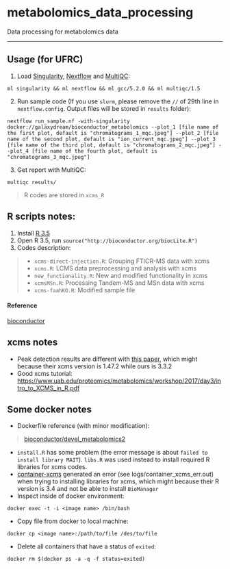 # metabolomics_data_processing

Data processing for metabolomics data

---
## Usage (for UFRC)

1. Load [Singularity](https://singularity.lbl.gov/), [Nextflow](https://www.nextflow.io/) and [MultiQC](https://multiqc.info/):
```
ml singularity && ml nextflow && ml gcc/5.2.0 && ml multiqc/1.5
```
2. Run sample code (If you use `slurm`, please remove the `//` of 29th line in `nextflow.config`. Output files will be stored in `results` folder):
```
nextflow run_sample.nf -with-singularity docker://galaxydream/bioconductor_metabolomics --plot_1 [file name of the first plot, default is "chromatograms_1_mqc.jpeg"] --plot_2 [file name of the second plot, default is "ion_current_mqc.jpeg"] --plot_3 [file name of the third plot, default is "chromatograms_2_mqc.jpeg"] --plot_4 [file name of the fourth plot, default is "chromatograms_3_mqc.jpeg"]
```
3. Get report with MultiQC:
```
multiqc results/
```
> R codes are stored in `xcms_R`

## R scripts notes:

1. Install [R 3.5](https://cran.r-project.org/bin/macosx/)
2. Open R 3.5, run `source("http://bioconductor.org/biocLite.R")`
3. Codes description:
> - `xcms-direct-injection.R`: Grouping FTICR-MS data with xcms
> - `xcms.R`: LCMS data preprocessing and analysis with xcms
> - `new_functionality.R`: New and modified functionality in xcms
> - `xcmsMSn.R`: Processing Tandem-MS and MSn data with xcms
> - `xcms-faahKO.R`: Modified sample file

#### Reference

[bioconductor](https://bioconductor.org/packages/release/bioc/html/xcms.html)

## xcms notes
- Peak detection results are different with [this paper](https://pubs.acs.org/doi/ipdf/10.1021/acs.analchem.7b01069), which might because their xcms version is 1.47.2 while ours is 3.3.2
- Good xcms tutorial: https://www.uab.edu/proteomics/metabolomics/workshop/2017/day3/intro_to_XCMS_in_R.pdf

## Some docker notes

- Dockerfile reference (with minor modification):
> [bioconductor/devel_metabolomics2](https://github.com/Bioconductor/bioc_docker/tree/master/out/release_metabolomics)
- `install.R` has some problem (the error message is about `failed to install library MAIT`). `libs.R` was used instead to install required R libraries for xcms codes.
- [container-xcms](https://github.com/phnmnl/container-xcms) generated an error (see logs/container_xcms_err.out) when trying to installing libraries for xcms, which might because their R version is 3.4 and not be able to install `BioManager`
- Inspect inside of docker environment:
```
docker exec -t -i <image name> /bin/bash
```
- Copy file from docker to local machine:
```
docker cp <image name>:/path/to/file /des/to/file
```
- Delete all containers that have a status of `exited`:
```
docker rm $(docker ps -a -q -f status=exited)
```
